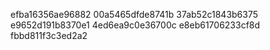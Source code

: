 efba16356ae96882
00a5465dfde8741b
37ab52c1843b6375
e9652d191b8370e1
4ed6ea9c0e36700c
e8eb61706233cf8d
fbbd811f3c3ed2a2
